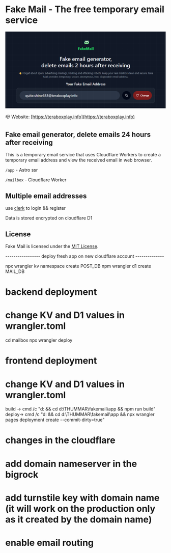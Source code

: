 # Fake Mail - The free temporary email service

![](./images/tempmail.png)

📪 Website: [https://teraboxplay.info](https://teraboxplay.info)

## Fake email generator, delete emails 24 hours after receiving

This is a temporary email service that uses Cloudflare Workers to create a temporary email address and view the received email in web browser.

` /app ` - Astro ssr

` /mailbox ` - Cloudflare Worker

## Multiple email addresses

use [clerk](https://clerk.com/) to login && register

Data is stored encrypted on cloudflare D1

## License

Fake Mail is licensed under the [MIT License](https://github.com/akshaythummar/fakemail/blob/main/LICENSE).



----------------- deploy fresh app on new cloudflare account --------------

npx wrangler kv namespace create POST_DB
npm wrangler d1 create MAIL_DB

# backend deployment 
# change KV and D1 values in wrangler.toml
cd mailbox
npx wrangler deploy

# frontend deployment
# change KV and D1 values in wrangler.toml 
build -> cmd /c "d: && cd d:\THUMMAR\fakemail\app && npm run build"
deploy-> cmd /c "d: && cd d:\THUMMAR\fakemail\app && npx wrangler pages deployment create --commit-dirty=true"


# changes in the cloudflare 
# add domain nameserver in the bigrock
# add turnstile key with domain name (it will work on the production only as it created by the domain name) 
# enable email routing 
